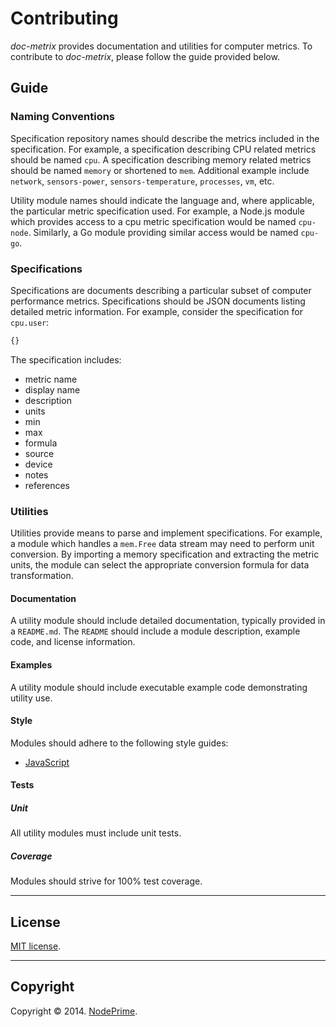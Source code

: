 Contributing
============

_doc-metrix_ provides documentation and utilities for computer metrics. To contribute to _doc-metrix_, please follow the guide provided below.


## Guide

### Naming Conventions

Specification repository names should describe the metrics included in the specification. For example, a specification describing CPU related metrics should be named `cpu`. A specification describing memory related metrics should be named `memory` or shortened to `mem`. Additional example include `network`, `sensors-power`, `sensors-temperature`, `processes`, `vm`, etc.

Utility module names should indicate the language and, where applicable, the particular metric specification used. For example, a Node.js module which provides access to a cpu metric specification would be named `cpu-node`. Similarly, a Go module providing similar access would be named `cpu-go`.


### Specifications

Specifications are documents describing a particular subset of computer performance metrics. Specifications should be JSON documents listing detailed metric information. For example, consider the specification for `cpu.user`:

``` javascript
{}
```

The specification includes:

- 	metric name
-	display name
- 	description
- 	units
- 	min
- 	max
- 	formula
- 	source
- 	device
-	notes
- 	references




### Utilities

Utilities provide means to parse and implement specifications. For example, a module which handles a `mem.Free` data stream may need to perform unit conversion. By importing a memory specification and extracting the metric units, the module can select the appropriate conversion formula for data transformation.


#### Documentation

A utility module should include detailed documentation, typically provided in a `README.md`. The `README` should include a module description, example code, and license information.


#### Examples

A utility module should include executable example code demonstrating utility use.


#### Style

Modules should adhere to the following style guides:

- 	[JavaScript](https://github.com/kgryte/javascript-style-guide)


#### Tests

##### Unit

All utility modules must include unit tests.


##### Coverage

Modules should strive for 100% test coverage.


---
## License

[MIT license](http://opensource.org/licenses/MIT). 


---
## Copyright

Copyright &copy; 2014. [NodePrime](http://nodeprime.com).

